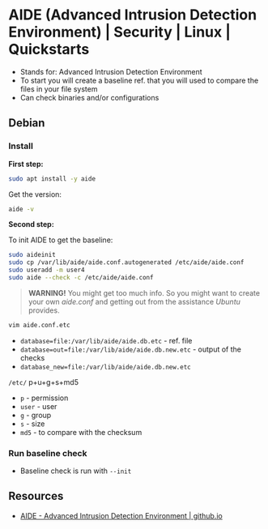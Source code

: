 # AIDE (Advanced Intrusion Detection Environment) | Security | Linux | Quickstarts
- Stands for: Advanced Intrusion Detection Environment
- To start you will create a baseline ref. that you will used to compare the files in your file system
- Can check binaries and/or configurations

## Debian
### Install
**First step:** 
```bash
sudo apt install -y aide
```
Get the version: 
```bash
aide -v
```
**Second step:** 

To init AIDE to get the baseline: 
```bash
sudo aideinit
sudo cp /var/lib/aide/aide.conf.autogenerated /etc/aide/aide.conf
sudo useradd -m user4
sudo aide --check -c /etc/aide/aide.conf
```

> **WARNING!** You might get too much info. So you might want to create your own _aide.conf_ and getting out from the assistance *Ubuntu* provides.

```bash
vim aide.conf.etc
```
- `database=file:/var/lib/aide/aide.db.etc` - ref. file
- `database=out=file:/var/lib/aide/aide.db.new.etc` - output of the checks
- `database_new=file:/var/lib/aide/aide.db.new.etc`

`/etc/` p+u+g+s+md5
- `p` - permission
- `user` - user
- `g` - group
- `s` - size
- `md5` - to compare with the checksum

### Run baseline check
- Baseline check is run with `--init`

## Resources
- [AIDE - Advanced Intrusion Detection Environment | github.io](https://aide.github.io/)
